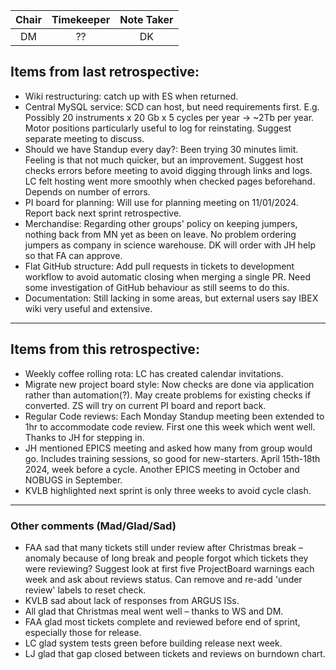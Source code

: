 | Chair      | Timekeeper | Note Taker |
| :--------:   | :---------: | :----------: |
| DM | ?? | DK |

## Items from last retrospective:

- Wiki restructuring: catch up with ES when returned.
- Central MySQL service: SCD can host, but need requirements first. E.g. Possibly 20 instruments x 20 Gb x 5 cycles per year -> ~2Tb per year.  Motor positions particularly useful to log for reinstating.  Suggest separate meeting to discuss.
- Should we have Standup every day?: Been trying 30 minutes limit.  Feeling is that not much quicker, but an improvement.  Suggest host checks errors before meeting to avoid digging through links and logs.  LC felt hosting went more smoothly when checked pages beforehand.  Depends on number of errors.
- PI board for planning: Will use for planning meeting on 11/01/2024.  Report back next sprint retrospective.
- Merchandise: Regarding other groups' policy on keeping jumpers, nothing back from MN yet as been on leave.  No problem ordering jumpers as company in science warehouse.  DK will order with JH help so that FA can approve.
- Flat GitHub structure: Add pull requests in tickets to development workflow to avoid automatic closing when merging a single PR.  Need some investigation of GitHub behaviour as still seems to do this.
- Documentation: Still lacking in some areas, but external users say IBEX wiki very useful and extensive.

***

## Items from this retrospective:

- Weekly coffee rolling rota: LC has created calendar invitations.
- Migrate new project board style: Now checks are done via application rather than automation(?).  May create problems for existing checks if converted.  ZS will try on current PI board and report back.
- Regular Code reviews: Each Monday Standup meeting been extended to 1hr to accommodate code review.  First one this week which went well.  Thanks to JH for stepping in.
- JH mentioned EPICS meeting and asked how many from group would go.  Includes training sessions, so good for new-starters.  April 15th-18th 2024, week before a cycle.  Another EPICS meeting in October and NOBUGS in September.
- KVLB highlighted next sprint is only three weeks to avoid cycle clash.

***

### Other comments (Mad/Glad/Sad)

- FAA sad that many tickets still under review after Christmas break – anomaly because of long break and people forgot which tickets they were reviewing?  Suggest look at first five ProjectBoard warnings each week and ask about reviews status.  Can remove and re-add 'under review' labels to reset check.
- KVLB sad about lack of responses from ARGUS ISs.
- All glad that Christmas meal went well – thanks to WS and DM.  
- FAA glad most tickets complete and reviewed before end of sprint, especially those for release.
- LC glad system tests green before building release next week.
- LJ glad that gap closed between tickets and reviews on burndown chart.
